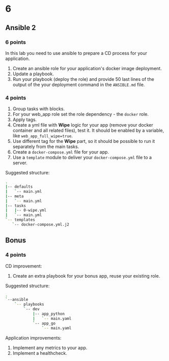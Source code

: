 # 6

## Ansible 2

### 6 points

In this lab you need to use ansible to prepare a CD process for your application.

1. Create an ansible role for your application's docker image deployment.
2. Update a playbook.
3. Run your playbook (deploy the role) and provide 50 last lines of the output of the your deployment command in the `ANSIBLE.md` file.

### 4 points

1. Group tasks with blocks.
2. For your web_app role set the role dependency - the `docker` role.
3. Apply tags.
4. Create a yml file with **Wipe** logic for your app (remove your docker container and all related files), test it. It should be enabled by a variable, like `web_app_full_wipe=true`.
5. Use different tag for the **Wipe** part, so it should be possible to run it separately from the main tasks.
6. Create a `docker-compose.yml` file for your app.
7. Use a `template` module to deliver your `docker-compose.yml` file to a server.

Suggested structure:

   ```sh
   .
   |-- defaults
   |   `-- main.yml
   |-- meta
   |   `-- main.yml
   |-- tasks
   |   |-- 0-wipe.yml
   |   `-- main.yml
   `-- templates
      `-- docker-compose.yml.j2
   ```

## Bonus

### 4 points

CD improvement:

1. Create an extra playbook for your bonus app, reuse your existing role.

Suggested structure:

   ```sh
   .
   `--ansible
       `-- playbooks
           `-- dev
               |-- app_python
               |   `-- main.yaml
               `-- app_go
                   `-- main.yaml
   ```

Application improvements:

1. Implement any metrics to your app.
2. Implement a healthcheck.